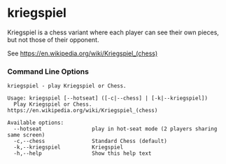 # kriegspiel

Kriegspiel is a chess variant where each player can see their own pieces, but not those of their opponent.

See https://en.wikipedia.org/wiki/Kriegspiel_(chess)

### Command Line Options

```
kriegspiel - play Kriegspiel or Chess.

Usage: kriegspiel [--hotseat] ([-c|--chess] | [-k|--kriegspiel])
  Play Kriegspiel or Chess. https://en.wikipedia.org/wiki/Kriegspiel_(chess)

Available options:
  --hotseat                play in hot-seat mode (2 players sharing same screen)
  -c,--chess               Standard Chess (default)
  -k,--kriegspiel          Kriegspiel
  -h,--help                Show this help text
```
